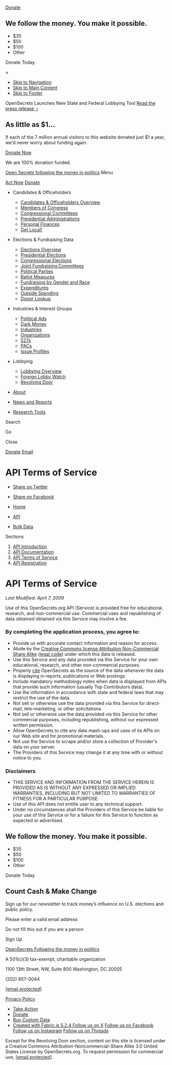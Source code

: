 [Donate](#donate)

We follow the money. You make it possible.
------------------------------------------

  

*  $35
*  $50
*  $100
*  Other

Donate Today

×

* [Skip to Navigation](#nav#sticky-nav)
* [Skip to Main Content](#main)
* [Skip to Footer](#footer)

OpenSecrets Launches New State and Federal Lobbying Tool [Read the press release  ›](#)[](https://www.opensecrets.org/news/2024/01/press-release-opensecrets-launches-first-of-its-kind-tool-to-track-spending-on-state-and-federal-lobbying/)

As little as $1...
------------------

If each of the 7 million annual visitors to this website donated just $1 a year, we'd never worry about funding again.

[Donate Now](https://action.opensecrets.org/a/donate?utm_campaign=donate&utm_medium=$1%20Scrim&utm_source=/open-data/api-terms-of-service&oa_utm_campaign=donate&oa_utm_medium=$1%20Scrim&oa_utm_source=/open-data/api-terms-of-service)

We are 100% donation funded.

[Open Secrets following the money in politics](https://www.opensecrets.org/) Menu

[Act Now](https://www.opensecrets.org/action-center) [Donate](https://action.opensecrets.org/a/donate?utm_medium=header&utm_campaign=donate&utm_source=/open-data/api-terms-of-service&oa_utm_medium=header&oa_utm_campaign=donate&oa_utm_source=/open-data/api-terms-of-service)

* Candidates & Officeholders
    
    * [Candidates & Officeholders Overview](https://www.opensecrets.org/candidates-officeholders)
    * [Members of Congress](https://www.opensecrets.org/members-of-congress)
    * [Congressional Committees](https://www.opensecrets.org/cong-cmtes)
    * [Presidential Administrations](https://www.opensecrets.org/presidential-administrations)
    * [Personal Finances](https://www.opensecrets.org/personal-finances)
    * [Get Local!](https://www.opensecrets.org/states)
    
* Elections & Fundraising Data
    
    * [Elections Overview](https://www.opensecrets.org/elections-overview)
    * [Presidential Elections](https://www.opensecrets.org/presidential-elections)
    * [Congressional Elections](https://www.opensecrets.org/races)
    * [Joint Fundraising Committees](https://www.opensecrets.org/joint-fundraising-committees-jfcs)
    * [Political Parties](https://www.opensecrets.org/parties)
    * [Ballot Measures](https://www.opensecrets.org/ballot-measures)
    * [Fundraising by Gender and Race](https://www.opensecrets.org/gender-race-and-politics)
    * [Expenditures](https://www.opensecrets.org/campaign-expenditures)
    * [Outside Spending](https://www.opensecrets.org/outside-spending)
    * [Donor Lookup](https://www.opensecrets.org/donor-lookup)
    
* Industries & Interest Groups
    
    * [Political Ads](https://www.opensecrets.org/political-ads)
    * [Dark Money](https://www.opensecrets.org/dark-money)
    * [Industries](https://www.opensecrets.org/industries)
    * [Organizations](https://www.opensecrets.org/orgs/all-profiles)
    * [527s](https://www.opensecrets.org/527s)
    * [PACs](https://www.opensecrets.org/political-action-committees-pacs)
    * [Issue Profiles](https://www.opensecrets.org/news/issues/)
    
* Lobbying
    
    * [Lobbying Overview](https://www.opensecrets.org/federal-lobbying)
    * [Foreign Lobby Watch](https://www.opensecrets.org/fara)
    * [Revolving Door](https://www.opensecrets.org/revolving-door)
    

* [About](https://www.opensecrets.org/about)
* [News and Reports](https://www.opensecrets.org/news)
* [Research Tools](https://www.opensecrets.org/research-tools)

Search

Go

Close

[](https://www.opensecrets.org/ "OpenSecrets.org")

[](#nav)[Donate](https://action.opensecrets.org/a/donate?utm_medium=header-sticky&utm_campaign=donate&utm_source=/open-data/api-terms-of-service&oa_utm_medium=header-sticky&oa_utm_campaign=donate&oa_utm_source=/open-data/api-terms-of-service) [Email](#)

API Terms of Service
====================

* [Share on Twitter](https://twitter.com/intent/tweet/?dnt=true&text=Use+of+this+OpenSecrets.org+API+%28Service%29+is+provided+free+for+educational%2C+research%2C+and+non-commercial+use.+Commercial+uses+and+republishing+of+data+obtained+via+this+Service+may+involve+a+fee.&url=https%3A%2F%2Fopensecrets.org%2Fopen-data%2Fapi-terms-of-service)
* [Share on Facebook](https://www.facebook.com/sharer/sharer.php?u=https%3A%2F%2Fopensecrets.org%2Fopen-data%2Fapi-terms-of-service)

* [Home](https://www.opensecrets.org/open-data)
* [API](https://www.opensecrets.org/open-data/api)
* [Bulk Data](https://www.opensecrets.org/open-data/bulk-data)

Sections

1. [API Introduction](https://www.opensecrets.org/open-data/api) 
2. [API Documentation](https://www.opensecrets.org/open-data/api-documentation) 
3. [API Terms of Service](https://www.opensecrets.org/open-data/api-terms-of-service) 
4. [API Registration](https://www.opensecrets.org/api/admin/index.php?function=signup) 

API Terms of Service
====================

_Last Modified: April 7, 2009_

Use of this OpenSecrets.org API (Service) is provided free for educational, research, and non-commercial use. Commercial uses and republishing of data obtained obtained via this Service may involve a fee.

### By completing the application process, you agree to:

* Provide us with accurate contact information and reason for access.
* Abide by the [Creative Commons license Attribution Non-Commercial Share Alike](http://creativecommons.org/licenses/by-nc-sa/3.0/) ([legal code](http://creativecommons.org/licenses/by-nc-sa/3.0/legalcode)) under which this data is released.
* Use this Service and any data provided via this Service for your own educational, research, and other non-commercial purposes.
* Properly [cite](https://www.opensecrets.org/open-data/credit-opensecrets) OpenSecrets as the source of the data whenever the data is displaying in reports, publications or Web postings.
* Include mandatory methodology notes when data is displayed from APIs that provide such information (usually Top Contributors data).
* Use the information in accordance with state and federal laws that may restrict the use of the data.
* Not sell or otherwise use the data provided via this Service for direct-mail, tele-marketing, or other solicitations.
* Not sell or otherwise use the data provided via this Service for other commercial purposes, including republishing, without our expressed written permission.
* Allow OpenSecrets to cite any data mash-ups and uses of its APIs on our Web site and for promotional materials.
* Not use the Service to scrape and/or store a collection of Provider's data on your server.
* The Providers of this Service may change it at any time with or without notice to you.

### Disclaimers

* THIS SERVICE AND INFORMATION FROM THE SERVICE HEREIN IS PROVIDED AS IS WITHOUT ANY EXPRESSED OR IMPLIED WARRANTIES, INCLUDING BUT NOT LIMITED TO WARRANTIES OF FITNESS FOR A PARTICULAR PURPOSE.
* Use of this API does not entitle user to any technical support.
* Under no circumstances shall the Providers of this Service be liable for your use of this Service or for a failure for this Service to function as expected or advertised.

We follow the money. You make it possible.
------------------------------------------

  

*  $35
*  $50
*  $100
*  Other

Donate Today

Count Cash & Make Change
------------------------

Sign up for our newsletter to track money’s influence on U.S. elections and public policy.

Please enter a valid email address 

Do not fill this out if you are a person 

Sign Up

[OpenSecrets Following the money in politics](https://www.opensecrets.org/)

A 501(c)(3) tax-exempt, charitable organization

1100 13th Street, NW, Suite 800 Washington, DC 20005

(202) 857-0044

[\[email protected\]](https://www.opensecrets.org/cdn-cgi/l/email-protection)

[Privacy Policy](https://www.opensecrets.org/about/policy)

* [Take Action](https://www.opensecrets.org/action-center/) 
* [Donate](https://action.opensecrets.org/a/donate) 
* [Buy Custom Data](https://www.opensecrets.org/contracts/) 
* [Created with Fabric.js 5.2.4 Follow us on X](https://twitter.com/opensecretsdc) [Follow us on Facebook](https://facebook.com/opensecrets) [Follow us on Instagram](https://www.instagram.com/opensecretsdc/) [Follow us on Threads](https://www.threads.net/@opensecretsdc)

Except for the Revolving Door section, content on this site is licensed under a Creative Commons Attribution-Noncommercial-Share Alike 3.0 United States License by OpenSecrets.org. To request permission for commercial use, [\[email protected\]](https://www.opensecrets.org/cdn-cgi/l/email-protection).